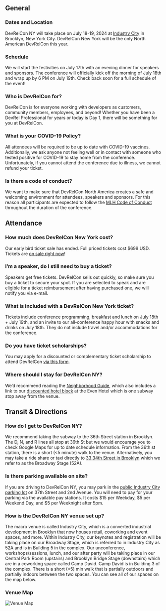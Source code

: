 ## General

### Dates and Location

DevRelCon NY will take place on July 18-19, 2024 at [Industry City](https://maps.app.goo.gl/V3DV7JMcQ1CiYdfo7) in Brooklyn, New York City. DevRelCon New York will be the only North American DevRelCon this year.

### Schedule

We will start the festivities on July 17th with an evening dinner for speakers and sponsors. The conference will officially kick off the morning of July 18th and wrap up by 6 PM on July 19th.
Check back soon for a full schedule of the event!

### Who is DevRelCon for?

DevRelCon is for everyone working with developers as customers, community members, employees, and beyond! Whether you have been a DevRel Professional for years or today is Day 1, there will be something for you at DevRelCon.

### What is your COVID-19 Policy?

All attendees will be required to be up to date with COVID-19 vaccines. Additionally, we ask anyone not feeling well or in contact with someone who tested positive for COVID-19 to stay home from the conference. Unfortunately, if you cannot attend the conference due to illness, we cannot refund your ticket.

### Is there a code of conduct?

We want to make sure that DevRelCon North America creates a safe and welcoming environment for attendees, speakers and sponsors. For this reason all participants are expected to follow the [MLH Code of Conduct](https://mlh.io/code-of-conduct) throughout the duration of the conference.

## Attendance

### How much does DevRelCon New York cost?

Our early bird ticket sale has ended. Full priced tickets cost $699 USD. Tickets are [on sale right now](https://ti.to/mlh/devrelcon-ny)!

### I’m a speaker, do I still need to buy a ticket?

Speakers get free tickets. DevRelCon sells out quickly, so make sure you buy a ticket to secure your spot. If you are selected to speak and are eligible for a ticket reimbursement after having purchased one, we will notify you via e-mail.

### What is included with a DevRelCon New York ticket?

Tickets include conference programming, breakfast and lunch on July 18th + July 19th, and an invite to our all-conference happy hour with snacks and drinks on July 18th. They do not include travel and/or accommodations for the conference.

### Do you have ticket scholarships?

You may apply for a discounted or complementary ticket scholarship to attend DevRelCon [via this form](https://forms.gle/SPSrxYFRLeFERwSu7).

### Where should I stay for DevRelCon NY?

We’d recommend reading the [Neighborhood Guide](/neighborhood), which also includes a link to our [discounted hotel block](https://www.ihg.com/evenhotels/hotels/us/en/find-hotels/select-roomrate?fromRedirect=true&qSrt=sBR&qIta=99801505&icdv=99801505&qSlH=BXYEV&qCiD=17&qCiMy=062024&qCoD=21&qCoMy=062024&qGrpCd=DRC&qAAR=6CBARC&qRtP=6CBARC&setPMCookies=true&qSHBrC=VN&qDest=46%20Nevins%20St,%20Brooklyn,%20NY,%20US&srb_u=1&qChAge=&qRmFltr=) at the Even Hotel which is one subway stop away from the venue.

## Transit & Directions

### How do I get to DevRelCon NY?

We recommend taking the subway to the 36th Street station in Brooklyn. The D, N, and R lines all stop at 36th St but we would encourage you to check Google Maps for up to date schedule information. From the 36th st station, there is a short (<5 minute) walk to the venue. Alternatively, you may take a ride share or taxi directly to [33 34th Street in Brooklyn](https://maps.app.goo.gl/2Fv9MsF6tqrq4wE97) which we refer to as the Broadway Stage (52A).

### Is there parking available on site?

If you are driving to DevRelCon NY, you may park in the [public Industry City parking lot](https://maps.app.goo.gl/MK4go7qJ3bXQNsma6) on 37th Street and 2nd Avenue. You will need to pay for your parking via the available pay stations. It costs $15 per Weekday, $5 per Weekend Day, and $5 per Weeknight after 5pm.

### How is the DevRelCon NY venue set up?

The macro venue is called Industry City, which is a converted industrial development in Brooklyn that now houses retail, coworking and event spaces, and more. Within Industry City, our keynotes and registration will be taking place on our Broadway Stage, which is referred to in Industry City as 52A and is in Building 5 in the complex. Our unconference, workshops/sessions, lunch, and our after party will be taking place in our Central Park Room (upstairs) and Brooklyn Bridge Stage (downstairs) which are in a coworking space called Camp David. Camp David is in Building 3 of the complex. There is a short (<5) min walk that is partially outdoors and partially indoors between the two spaces. You can see all of our spaces on the map below.

### Venue Map

![Venue Map](/images/venuemap.png "Venue Map")